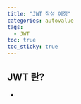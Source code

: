 ```yaml
---
title: "JWT 작성 예정"
categories: autovalue 
tags:
  - JWT 
toc: true
toc_sticky: true
---
```


## JWT 란?
- 
